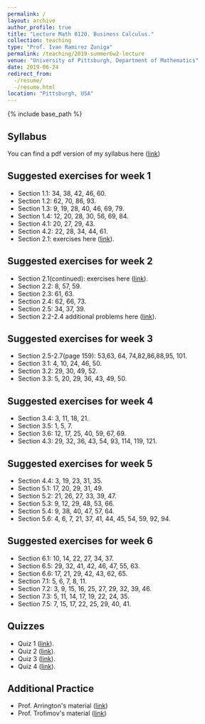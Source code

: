 ```yaml
---
permalink: /
layout: archive
author_profile: true
title: "Lecture Math 0120. Business Calculus."
collection: teaching
type: "Prof. Ivan Ramirez Zuniga"
permalink: /teaching/2019-summer6w2-lecture
venue: "University of Pittsburgh, Department of Mathematics"
date: 2019-06-24
redirect_from:
  -/resume/
  -/resume.html
location: "Pittsburgh, USA"
---
```



{% include base_path %}
## Syllabus
You can find a pdf version of my syllabus here ([link](https://ivanrazu.github.io/files/Syllabus.pdf))
## Suggested exercises for week 1
* Section 1.1: 34, 38, 42, 46, 60.
* Section 1.2: 62, 70, 86, 93.
* Section 1.3: 9, 19, 28, 40, 46, 69, 79.
* Section 1.4: 12, 20, 28, 30, 56, 69, 84.
* Section 4.1: 20, 27, 29, 43.
* Section 4.2: 22, 28, 34, 44, 61.
* Section 2.1: exercises here ([link](https://ivanrazu.github.io/files/exc_sect2.1.pdf)).
## Suggested exercises for week 2
* Section 2.1(continued): exercises here ([link](https://ivanrazu.github.io/files/exc_sect2.1_continued.pdf)).
* Section 2.2: 8, 57, 59.
* Section 2.3: 61, 63.
* Section 2.4: 62, 66, 73.
* Section 2.5: 34, 37, 39.
* Section 2.2-2.4 additional problems here ([link](https://ivanrazu.github.io/files/exc_sect2.2-2.5.pdf)).
## Suggested exercises for week 3
* Section 2.5-2.7(page 159): 53,63, 64, 74,82,86,88,95, 101. 
* Section 3.1: 4, 10, 24, 46, 50.
* Section 3.2: 29, 30, 49, 52.
* Section 3.3: 5, 20, 29, 36, 43, 49, 50.
## Suggested exercises for week 4
* Section 3.4: 3, 11, 18, 21.
* Section 3.5: 1, 5, 7.
* Section 3.6: 12, 17, 25, 40, 59, 67, 69. 
* Section 4.3: 29, 32, 36, 43, 54, 93, 114, 119, 121.
## Suggested exercises for week 5
* Section 4.4: 3, 19, 23, 31, 35.
* Section 5.1: 17, 20, 29, 31, 49.
* Section 5.2: 21, 26, 27, 33, 39, 47.
* Section 5.3: 9, 12, 29, 48, 53, 66. 
* Section 5.4: 9, 38, 40, 47, 57, 64.
* Section 5.6: 4, 6, 7, 21, 37, 41, 44, 45, 54, 59, 92, 94.
## Suggested exercises for week 6
* Section 6.1: 10, 14, 22, 27, 34, 37.
* Section 6.5: 29, 32, 41, 42, 46, 47, 55, 63.
* Section 6.6: 17, 21, 29, 42, 43, 62, 65.
* Section 7.1: 5, 6, 7, 8, 11.
* Section 7.2: 3, 9, 15, 16, 25, 27, 29, 32, 39, 46.
* Section 7.3: 5, 11, 14, 17, 19, 22, 24, 35.
* Section 7.5: 7, 15, 17, 22, 25, 29, 40, 41.
## Quizzes
* Quiz 1 ([link](https://ivanrazu.github.io/files/Q1.pdf)).
* Quiz 2 ([link](https://ivanrazu.github.io/files/Q2.pdf)).
* Quiz 3 ([link](https://ivanrazu.github.io/files/Q3.pdf)).
* Quiz 4 ([link](https://ivanrazu.github.io/files/Q4.pdf)).
## Additional Practice
* Prof. Arrington's material ([link](http://www.math.pitt.edu/~earr/Math-1020/Math0120Base.html))
* Prof. Trofimov's material ([link](http://www.math.pitt.edu/~evt3/0120/))
